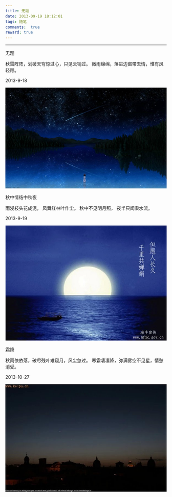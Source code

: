 ```yaml
---
title: 无题
date: 2013-09-19 18:12:01
tags: 随笔
comments:  true
reward: true
---
```


---
无题

秋雷阵阵，划破天穹惊过心，只见云销过。
微雨绵绵，落进边窗带去情，惟有风轻顾。
<!-- more -->

2013-9-18

![p1](/assets/img/0fc91488103316.jpg)

秋中情结中秋夜

雨浸枝头花成泥，
风舞红林叶作尘。
秋中不见明月照，
夜半只闻渠水流。

2013-9-19

![p2](/assets/img/83c41488103341.jpg)

霜降

秋雨依依落，破尽残叶难窥月，风尘忽过。
寒霜凄凄降，弥满雾空不见星，情愁消受。

2013-10-27

![p3](/assets/img/66a21488103374.jpg)